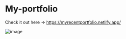 # My-portfolio

Check it out here -> https://myrecentportfolio.netlify.app/

![image](https://user-images.githubusercontent.com/63184114/108676231-ec097700-750d-11eb-9d2b-b12d0c906ef0.png)



